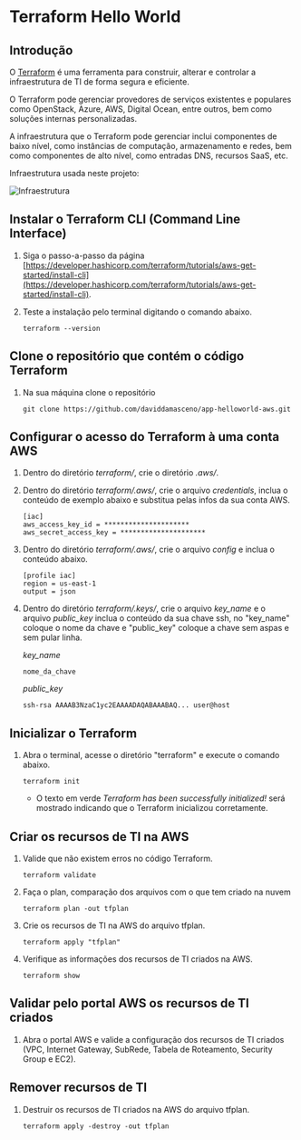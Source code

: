 # Terraform Hello World

## Introdução

O [Terraform](https://www.terraform.io/) é uma ferramenta para construir, alterar e controlar a infraestrutura de TI de forma segura e eficiente.

O Terraform pode gerenciar provedores de serviços existentes e populares como OpenStack, Azure, AWS, Digital Ocean, entre outros, bem como soluções internas personalizadas.

A infraestrutura que o Terraform pode gerenciar inclui componentes de baixo nível, como instâncias de computação, armazenamento e redes, bem como componentes de alto nível, como entradas DNS, recursos SaaS, etc.

Infraestrutura usada neste projeto:

![Infraestrutura](./images/app-helloworld-aws.png)

## Instalar o Terraform CLI (Command Line Interface)

1. Siga o passo-a-passo da página [https://developer.hashicorp.com/terraform/tutorials/aws-get-started/install-cli](https://developer.hashicorp.com/terraform/tutorials/aws-get-started/install-cli).
    
2. Teste a instalação pelo terminal digitando o comando abaixo.

   ```
   terraform --version
   ```

## Clone o repositório que contém o código Terraform

1. Na sua máquina clone o repositório

   ```
   git clone https://github.com/daviddamasceno/app-helloworld-aws.git
   ```

## Configurar o acesso do Terraform à uma conta AWS

1. Dentro do diretório *terraform/*, crie o diretório *.aws/*.

2. Dentro do diretório *terraform/.aws/*, crie o arquivo *credentials*, inclua o conteúdo de exemplo abaixo e substitua pelas infos da sua conta AWS.
   
   ```
   [iac]
   aws_access_key_id = *********************
   aws_secret_access_key = *********************
   ```

3. Dentro do diretório *terraform/.aws/*, crie o arquivo *config* e inclua o conteúdo abaixo.

   ```
   [profile iac]
   region = us-east-1
   output = json
   ```

3. Dentro do diretório *terraform/.keys/*, crie o arquivo *key_name* e o arquivo *public_key* inclua o conteúdo da sua chave ssh, no "key_name" coloque o nome da chave e "public_key" coloque a chave sem aspas e sem pular linha.
   
   *key_name*
   ```
   nome_da_chave
   ```

   *public_key*
   ```
   ssh-rsa AAAAB3NzaC1yc2EAAAADAQABAAABAQ... user@host
   ```


## Inicializar o Terraform

1. Abra o terminal, acesse o diretório "terraform" e execute o comando abaixo.

   ```
   terraform init
   ```

   - O texto em verde *Terraform has been successfully initialized!* será mostrado indicando que o Terraform inicializou corretamente.

## Criar os recursos de TI na AWS

1. Valide que não existem erros no código Terraform.

   ```
   terraform validate
   ```

2. Faça o plan, comparação dos arquivos com o que tem criado na nuvem
   
   ```
   terraform plan -out tfplan
   ```
2. Crie os recursos de TI na AWS do arquivo tfplan.

   ```
   terraform apply "tfplan"
   ```

3. Verifique as informações dos recursos de TI criados na AWS.

   ```
   terraform show
   ```

## Validar pelo portal AWS os recursos de TI criados

1. Abra o portal AWS e valide a configuração dos recursos de TI criados (VPC, Internet Gateway, SubRede, Tabela de Roteamento, Security Group e EC2).

## Remover recursos de TI

1. Destruir os recursos de TI criados na AWS do arquivo tfplan.

   ```
   terraform apply -destroy -out tfplan
   ```